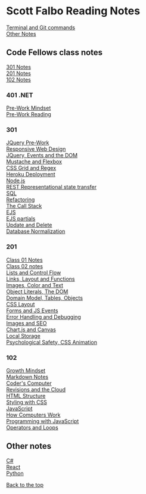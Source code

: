 #  Scott Falbo Reading Notes


[Terminal and Git commands](terminal-git.md)<br>
[Other Notes](#other-notes)<br>

## Code Fellows class notes
[301 Notes](#301)<br>
[201 Notes](#201)<br>
[102 Notes](#102)<br>
### 401 .NET
[Pre-Work Mindset](401net/00-mindset.md)<br>
[Pre-Work Reading](401net/00-reading.md)<br>
### 301
[JQuery Pre-Work](301/jquery-prework.md)<br>
[Responsive Web Design](301/read-01.md)<br>
[JQuery, Events and the DOM](301/read-02.md)<br>
[Mustache and Flexbox](301/read-03.md)<br>
[CSS Grid and Regex](301/read-04.md)<br>
[Heroku Deployment](301/read-05.md)<br>
[Node.js](301/read-06.md)<br>
[REST Representational state transfer](301/read-07.md)<br>
[SQL](301/read-08.md)<br>
[Refactoring](301/read-09.md)<br>
[The Call Stack](301/read-10.md)<br>
[EJS](301/read-11.md)<br>
[EJS partials](301/read-12.md)<br>
[Update and Delete](301/read-13.md)<br>
[Database Normalization](301/read-14.md)<br>

### 201
[Class 01 Notes](201/class-201-01-notes.md)<br>
[Class 02 notes](201/class-02.md)<br>
[Lists and Control Flow](201/notes-03.md)<br>
[Links, Layout and Functions](201/read-04-notes.md)<br>
[Images, Color and Text](201/read-05.md)<br>
[Object Literals, The DOM](201/read-06.md)<br>
[Domain Model, Tables, Objects](201/read-07.md)<br>
[CSS Layout](201/read-08.md)<br>
[Forms and JS Events](201/read-09.md)<br>
[Error Handling and Debugging](201/read-10.md)<br>
[Images and SEO](201/read-11.md)<br>
[Chart.js and Canvas](201/read-12.md)<br>
[Local Storage](201/read-13.md)<br>
[Psychological Safety, CSS Animation](201/read-14.md)<br>

### 102
[Growth Mindset](102/growth-mindset.md)<br />
[Markdown Notes](102/markdown-notes.md)<br>
[Coder's Computer](102/coders-computer.md)<br>
[Revisions and the Cloud](102/revisions-cloud.md)<br>
[HTML Structure](102/html-structure)<br>
[Styling with CSS](102/design-css.md)<br>
[JavaScript](102/javascript.md)<br>
[How Computers Work](102/how-comps-work.md)<br>
[Programming with JavaScript](102/prog-with-java.md)<br>
[Operators and Loops](102/ops-loops.md)

## Other notes
[C#](cnet/cnet.md)<br>
[React](react/react.md)<br>
[Python](python/python.md)<br>




[Back to the top](#scott-falbo-reading-notes)
